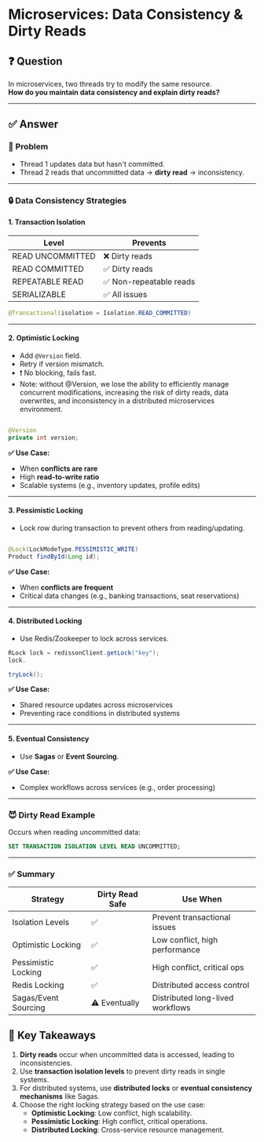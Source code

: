 # Microservices: Data Consistency & Dirty Reads

## ❓ Question

In microservices, two threads try to modify the same resource.  
**How do you maintain data consistency and explain dirty reads?**

---

## ✅ Answer

### 🧩 Problem

- Thread 1 updates data but hasn't committed.
- Thread 2 reads that uncommitted data → **dirty read** → inconsistency.

---

### 🔒 Data Consistency Strategies

#### 1. **Transaction Isolation**

| Level            | Prevents               |
|------------------|------------------------|
| READ UNCOMMITTED | ❌ Dirty reads          |
| READ COMMITTED   | ✅ Dirty reads          |
| REPEATABLE READ  | ✅ Non-repeatable reads |
| SERIALIZABLE     | ✅ All issues           |

```java
@Transactional(isolation = Isolation.READ_COMMITTED)
```

---

#### 2. **Optimistic Locking**

- Add `@Version` field.
- Retry if version mismatch.
- ❗ No blocking, fails fast.
- Note: without @Version, we lose the ability to efficiently manage concurrent modifications, increasing the risk of
  dirty reads, data overwrites, and inconsistency in a distributed microservices environment.

```java

@Version
private int version;
```

**✅ Use Case:**

- When **conflicts are rare**
- High **read-to-write ratio**
- Scalable systems (e.g., inventory updates, profile edits)

---

#### 3. **Pessimistic Locking**

- Lock row during transaction to prevent others from reading/updating.

```java

@Lock(LockModeType.PESSIMISTIC_WRITE)
Product findById(Long id);
```

**✅ Use Case:**

- When **conflicts are frequent**
- Critical data changes (e.g., banking transactions, seat reservations)

---

#### 4. **Distributed Locking**

- Use Redis/Zookeeper to lock across services.

```java
RLock lock = redissonClient.getLock("key");
lock.

tryLock();
```

**✅ Use Case:**

- Shared resource updates across microservices
- Preventing race conditions in distributed systems

---

#### 5. **Eventual Consistency**

- Use **Sagas** or **Event Sourcing**.

**✅ Use Case:**

- Complex workflows across services (e.g., order processing)

---

### 😈 Dirty Read Example

Occurs when reading uncommitted data:

```sql
SET TRANSACTION ISOLATION LEVEL READ UNCOMMITTED;
```

---

### ✅ Summary

| Strategy             | Dirty Read Safe | Use When                         |
|----------------------|-----------------|----------------------------------|
| Isolation Levels     | ✅               | Prevent transactional issues     |
| Optimistic Locking   | ✅               | Low conflict, high performance   |
| Pessimistic Locking  | ✅               | High conflict, critical ops      |
| Redis Locking        | ✅               | Distributed access control       |
| Sagas/Event Sourcing | ⚠️ Eventually   | Distributed long-lived workflows |

## 🔑 Key Takeaways

1. **Dirty reads** occur when uncommitted data is accessed, leading to inconsistencies.
2. Use **transaction isolation levels** to prevent dirty reads in single systems.
3. For distributed systems, use **distributed locks** or **eventual consistency mechanisms** like Sagas.
4. Choose the right locking strategy based on the use case:
    - **Optimistic Locking**: Low conflict, high scalability.
    - **Pessimistic Locking**: High conflict, critical operations.
    - **Distributed Locking**: Cross-service resource management.
